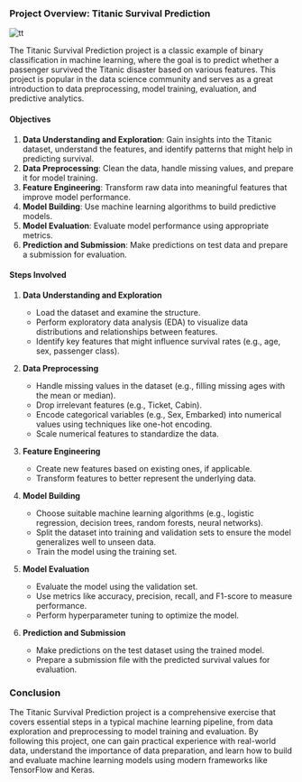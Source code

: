 ### Project Overview: Titanic Survival Prediction
![tt](https://github.com/user-attachments/assets/23af2eee-9753-48f2-a746-d1c62031682e)


The Titanic Survival Prediction project is a classic example of binary classification in machine learning, where the goal is to predict whether a passenger survived the Titanic disaster based on various features. This project is popular in the data science community and serves as a great introduction to data preprocessing, model training, evaluation, and predictive analytics.

#### Objectives
1. **Data Understanding and Exploration**: Gain insights into the Titanic dataset, understand the features, and identify patterns that might help in predicting survival.
2. **Data Preprocessing**: Clean the data, handle missing values, and prepare it for model training.
3. **Feature Engineering**: Transform raw data into meaningful features that improve model performance.
4. **Model Building**: Use machine learning algorithms to build predictive models.
5. **Model Evaluation**: Evaluate model performance using appropriate metrics.
6. **Prediction and Submission**: Make predictions on test data and prepare a submission for evaluation.

#### Steps Involved

1. **Data Understanding and Exploration**
    - Load the dataset and examine the structure.
    - Perform exploratory data analysis (EDA) to visualize data distributions and relationships between features.
    - Identify key features that might influence survival rates (e.g., age, sex, passenger class).

2. **Data Preprocessing**
    - Handle missing values in the dataset (e.g., filling missing ages with the mean or median).
    - Drop irrelevant features (e.g., Ticket, Cabin).
    - Encode categorical variables (e.g., Sex, Embarked) into numerical values using techniques like one-hot encoding.
    - Scale numerical features to standardize the data.

3. **Feature Engineering**
    - Create new features based on existing ones, if applicable.
    - Transform features to better represent the underlying data.

4. **Model Building**
    - Choose suitable machine learning algorithms (e.g., logistic regression, decision trees, random forests, neural networks).
    - Split the dataset into training and validation sets to ensure the model generalizes well to unseen data.
    - Train the model using the training set.

5. **Model Evaluation**
    - Evaluate the model using the validation set.
    - Use metrics like accuracy, precision, recall, and F1-score to measure performance.
    - Perform hyperparameter tuning to optimize the model.

6. **Prediction and Submission**
    - Make predictions on the test dataset using the trained model.
    - Prepare a submission file with the predicted survival values for evaluation.


### Conclusion

The Titanic Survival Prediction project is a comprehensive exercise that covers essential steps in a typical machine learning pipeline, from data exploration and preprocessing to model training and evaluation. By following this project, one can gain practical experience with real-world data, understand the importance of data preparation, and learn how to build and evaluate machine learning models using modern frameworks like TensorFlow and Keras.
